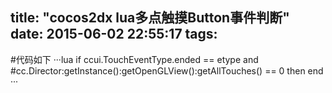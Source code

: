 title: "cocos2dx lua多点触摸Button事件判断"
date: 2015-06-02 22:55:17
tags:
---
#代码如下
···lua
	if ccui.TouchEventType.ended == etype and 
    #cc.Director:getInstance():getOpenGLView():getAllTouches() == 0 then
	end
···